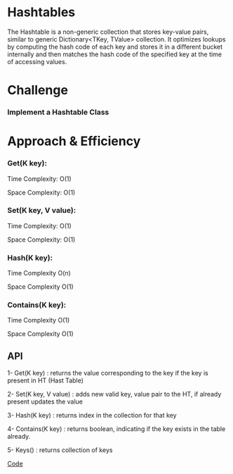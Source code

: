 ﻿# Hashtables

The Hashtable is a non-generic collection that stores key-value pairs, similar to generic Dictionary<TKey, TValue> collection. It optimizes lookups by computing the hash code of each key and stores it in a different bucket internally and then matches the hash code of the specified key at the time of accessing values.

# Challenge 

###  Implement a Hashtable Class

# Approach & Efficiency

### Get(K key):

Time Complexity: O(1)

Space Complexity: O(1)

### Set(K key, V value):

Time Complexity: O(1)

Space Complexity: O(1)

### Hash(K key):

Time Complexity O(n)

Space Complexity O(1)

### Contains(K key):

Time Complexity O(1)

Space Complexity O(1)

## API

1- Get(K key) : returns the value corresponding to the key if the key is present in HT (Hast Table)

2- Set(K key, V value) : adds new valid key, value pair to the HT, if already present updates the value

3- Hash(K key) : returns index in the collection for that key

4- Contains(K key) : returns boolean, indicating if the key exists in the table already.

5- Keys() : returns collection of keys

[Code](Hashtable.cs)
